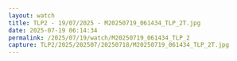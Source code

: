 ```yaml
---
layout: watch
title: TLP2 - 19/07/2025 - M20250719_061434_TLP_2T.jpg
date: 2025-07-19 06:14:34
permalink: /2025/07/19/watch/M20250719_061434_TLP_2
capture: TLP2/2025/202507/20250718/M20250719_061434_TLP_2T.jpg
---
```

